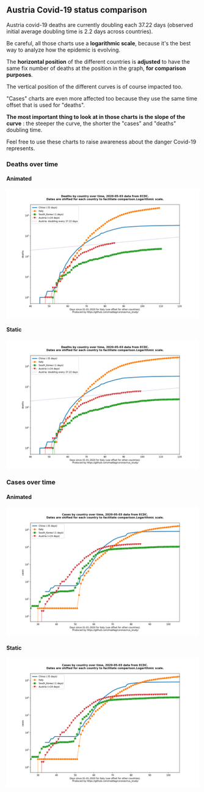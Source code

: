 ## Austria Covid-19 status comparison 

Austria covid-19 deaths are currently doubling each 37.22 days (observed initial average doubling time is 2.2 days across countries).



Be careful, all those charts use a **logarithmic scale**, because it's the best way to analyze how the epidemic is evolving.
 
The **horizontal position** of the different countries is **adjusted** to have the same fix number of deaths at the position in the graph, **for comparison purposes**.

The vertical position of the different curves is of course impacted too.

"Cases" charts are even more affected too because they use the same time offset that is used for "deaths".

**The most important thing to look at in those charts is the slope of the curve** : the steeper the curve, the shorter the "cases" and "deaths" doubling time.

Feel free to use these charts to raise awareness about the danger Covid-19 represents. 


 
### Deaths over time
 
#### Animated
![Austria covid-19 deaths animated chart](https://raw.githubusercontent.com/madlag/coronavirus_study/master/notebooks/graphs/2020-05-03/countries/Austria/2020-05-03_Austria_deaths.gif "Austria covid-19 deaths animated chart")   
 
#### Static
![Austria covid-19 deaths static chart](https://raw.githubusercontent.com/madlag/coronavirus_study/master/notebooks/graphs/2020-05-03/countries/Austria/2020-05-03_Austria_deaths.png "Austria covid-19 deaths static chart")   

 
### Cases over time
 
#### Animated
![Austria covid-19 cases animated chart](https://raw.githubusercontent.com/madlag/coronavirus_study/master/notebooks/graphs/2020-05-03/countries/Austria/2020-05-03_Austria_cases.gif "Austria covid-19 cases animated chart")   
 
#### Static
![Austria covid-19 cases static chart](https://raw.githubusercontent.com/madlag/coronavirus_study/master/notebooks/graphs/2020-05-03/countries/Austria/2020-05-03_Austria_cases.png "Austria covid-19 cases static chart")   

